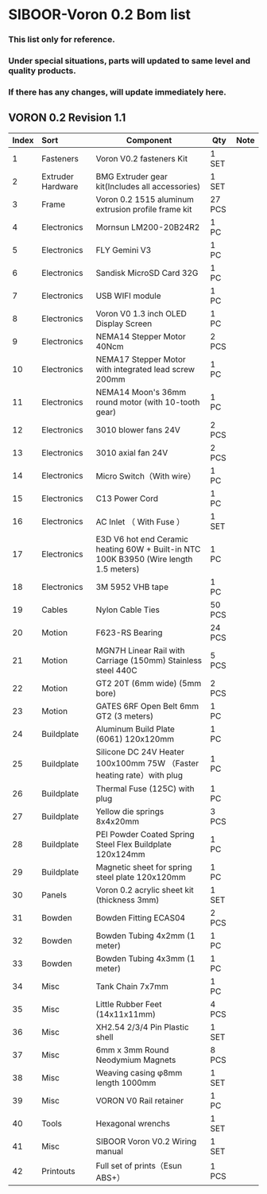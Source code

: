 # SIBOOR-Voron 0.2 Bom list 
### This list only for reference.  
### Under special situations, parts will updated to same level and quality products.  
### If there has any changes, will update immediately here.
## VORON 0.2 Revision 1.1


| Index | Sort              | Component                                                    | Qty    | Note                                |
| ----- | :---------------- | ------------------------------------------------------------ | ------ | ----------------------------------- |
| 1     | Fasteners         | Voron V0.2 fasteners Kit                     | 1 SET  |                                     |
| 2     | Extruder Hardware | BMG Extruder gear kit(Includes all accessories)              | 1 SET  |                                     |
| 3     | Frame             | Voron 0.2 1515 aluminum extrusion profile frame kit          | 27 PCS |                                     |
| 4     | Electronics       | Mornsun LM200-20B24R2                                          | 1 PC   |                                     |
| 5     | Electronics       | FLY Gemini V3                                          | 1 PC   |                                     |
| 6     | Electronics       | Sandisk MicroSD Card 32G                       | 1 PC   |                                     |
| 7     | Electronics       | USB WIFI module                                          | 1 PC   |                             |
| 8     | Electronics       | Voron V0  1.3 inch OLED Display Screen                                             | 1 PC   |                                     |
| 9     | Electronics       | NEMA14 Stepper Motor 40Ncm | 2 PCS  |                                     |
| 10    | Electronics       | NEMA17 Stepper Motor with integrated lead screw 200mm | 1 PC   |                                     |
| 11    | Electronics       | NEMA14 Moon's 36mm round motor (with 10-tooth gear) | 1 PC   |                                     |
| 12    | Electronics       | 3010 blower fans 24V                                         | 2 PCS  |                                     |
| 13    | Electronics       | 3010 axial fan 24V                                           | 2 PCS  |                                     |
| 14    | Electronics       | Micro Switch（With wire）                                    | 1 PC   |                                     |
| 15    | Electronics       | C13 Power Cord                                               | 1 PC   |                                     |
| 16    | Electronics       | AC Inlet （ With Fuse ）                                     | 1 SET  |                                     |
| 17    | Electronics       | E3D V6 hot end Ceramic heating 60W + Built-in NTC 100K B3950 (Wire length 1.5 meters)  | 1 PC   |                                     |
| 18    | Electronics       | 3M 5952 VHB tape                                              | 1 PC   |                                     |
| 19    | Cables            | Nylon Cable Ties                                            | 50 PCS |                                     |
| 20    | Motion            | F623-RS Bearing                                              | 24 PCS |                                     |
| 21    | Motion            | MGN7H Linear Rail with Carriage (150mm) Stainless steel 440C | 5 PCS  |                                     |
| 22    | Motion            | GT2 20T (6mm wide) (5mm bore)                                | 2 PCS  |                                     |
| 23    | Motion            | GATES 6RF Open Belt 6mm GT2 (3 meters)                           | 1 PC   |                                     |
| 24    | Buildplate        | Aluminum Build Plate (6061) 120x120mm                        | 1 PC   |                                  |
| 25    | Buildplate        | Silicone DC 24V Heater 100x100mm 75W （Faster heating rate）with plug | 1 PC   |                                     |
| 26    | Buildplate        | Thermal Fuse (125C)  with plug                               | 1 PC   |                                     |
| 27    | Buildplate        | Yellow die springs 8x4x20mm                                  | 3 PCS  |                                     |
| 28    | Buildplate        | PEI Powder Coated Spring Steel Flex Buildplate 120x124mm     | 1 PC   |                                     |
| 29    | Buildplate        | Magnetic sheet for spring steel plate 120x120mm              | 1 PC   |                                     |
| 30    | Panels            | Voron 0.2 acrylic sheet kit (thickness 3mm)                  | 1 SET  |                                     |
| 31    | Bowden            | Bowden Fitting ECAS04                                        | 2 PCS  |                                     |
| 32    | Bowden            | Bowden Tubing 4x2mm  (1 meter)                               | 1 PC   |                                     |
| 33    | Bowden            | Bowden Tubing 4x3mm  (1 meter)                               | 1 PC   |                                     |
| 34    | Misc              | Tank Chain 7x7mm                                             | 1 PC   |                                     |
| 35    | Misc              | Little Rubber Feet (14x11x11mm)                              | 4 PCS  |                                     |
| 36    | Misc              | XH2.54 2/3/4 Pin Plastic shell                               | 1 SET  |                                     |
| 37    | Misc              | 6mm x 3mm Round Neodymium Magnets                            | 8 PCS  |                                     |
| 38    | Misc              | Weaving casing φ8mm length 1000mm                            | 1 SET  |                                     |
| 39    | Misc              | VORON V0  Rail retainer                                      | 1 PC   |                                     |
| 40    | Tools             | Hexagonal wrenchs                                            | 1 SET  |                                     |
| 41    | Misc              | SIBOOR Voron V0.2 Wiring manual                              | 1 SET  |                                     |
| 42    | Printouts         | Full set of prints（Esun ABS+）                              | 1 PCS  |                                     |
